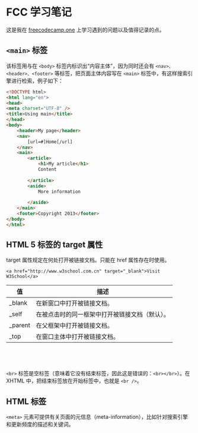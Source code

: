 # FCC 学习笔记
这是我在 [freecodecamp.one](http://freecodecamp.one) 上学习遇到的问题以及值得记录的点。

## `<main>` 标签
该标签用与在 `<body>` 标签内标识出“内容主体”，因为同时还会有 `<nav>、<header>、<footer>` 等标签，把页面主体内容写在 `<main>` 标签中，有这样搜索引擎进行检索，例子如下：

```html
<!DOCTYPE html>  
<html lang="en">  
<head>  
<meta charset="UTF-8" />  
<title>Using main</title>  
</head>  
<body>  
    <header>My page</header>  
    <nav>  
        [url=#]Home[/url]  
    </nav>  
    <main>  
        <article>  
            <h1>My article</h1>  
            Content  
  
        </article>  
        <aside>  
            More information  
  
        </aside>  
    </main>  
    <footer>Copyright 2013</footer>  
</body>  
</html>  
```

## HTML 5 <a> 标签的 target 属性
target 属性规定在何处打开被链接文档。只能在 href 属性存在时使用。

`<a href="http://www.w3school.com.cn" target="_blank">Visit W3School</a>`

值 | 描述
---- | ----
_blank | 在新窗口中打开被链接文档。
_self | 在被点击时的同一框架中打开被链接文档（默认）。
_parent | 在父框架中打开被链接文档。
_top | 在窗口主体中打开被链接文档。

## <br>
`<br>` 标签是空标签（意味着它没有结束标签，因此这是错误的：`<br></br>`）。在 XHTML 中，把结束标签放在开始标签中，也就是 `<br />`。

## HTML <meta> 标签
`<meta>` 元素可提供有关页面的元信息（meta-information），比如针对搜索引擎和更新频度的描述和关键词。
